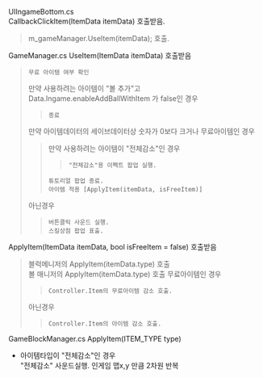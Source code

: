UIIngameBottom.cs  
CallbackClickItem(ItemData itemData) 호출받음.  
> m_gameManager.UseItem(itemData); 호출. 

GameManager.cs
UseItem(ItemData itemData) 호출받음  
>     무료 아이템 여부 확인    
> 만약 사용하려는 아이템이 "볼 추가"고 Data.Ingame.enableAddBallWithItem 가 false인 경우 
> >     종료  
> 만약 아이템데이터의 세이브데이터상 숫자가 0보다 크거나 무료아이템인 경우  
> > 만약 사용하려는 아이템이 "전체감소"인 경우  
> > >     "전체감소"용 이펙트 팝업 실행.
> >     튜토리얼 팝업 종료.  
> >     아이템 적용 [ApplyItem(itemData, isFreeItem)]
> 아닌경우
> >     버튼클릭 사운드 실행.
> >     스킬상점 팝업 표출.  

ApplyItem(ItemData itemData, bool isFreeItem = false) 호출받음
> 블럭메니저의 ApplyItem(itemData.type) 호출  
> 볼 매니저의 ApplyItem(itemData.type) 호출
> 무료아이템인 경우  
> >     Controller.Item의 무료아이템 감소 호출.  
> 아닌경우
> >     Controller.Item의 아이템 감소 호출.  

GameBlockManager.cs
ApplyItem(ITEM_TYPE type)
- 아이템타입이 "전체감소"인 경우  
    "전체감소" 사운드실행.
    인게임 맵x,y 만큼 2차원 반복
    